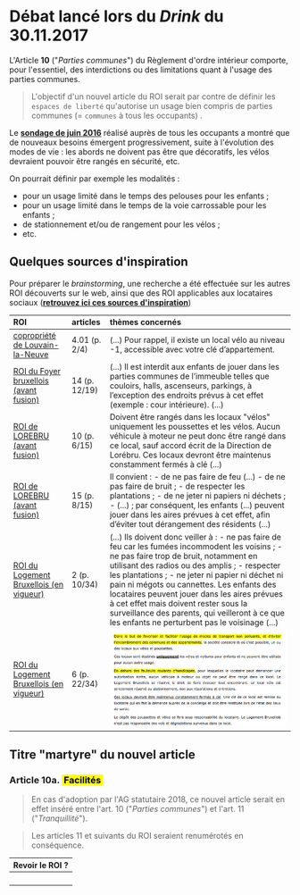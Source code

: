# Débat lancé lors du *Drink* du 30.11.2017

L'Article **10** ("*Parties communes*") du Règlement d'ordre intérieur comporte, pour l'essentiel, des interdictions ou des limitations quant à l'usage des parties communes.

> L'objectif d'un nouvel article du ROI serait par contre de définir les `espaces de liberté` qu'autorise un usage bien compris de parties communes (= `communes` à tous les occupants) .

Le [**sondage de juin 2016**](Sondage_2016.pdf) réalisé auprès de tous les occupants a montré que de nouveaux besoins émergent progressivement, suite à l'évolution des modes de vie : les abords ne doivent pas être que décoratifs, les vélos devraient pouvoir être rangés en sécurité, etc.

On pourrait définir par exemple les modalités :  
* pour un usage limité dans le temps des pelouses pour les enfants ;
* pour un usage limité dans le temps de la voie carrossable pour les enfants ;
* de stationnement et/ou de rangement pour les vélos ;
* etc.

## Quelques sources d'inspiration

Pour préparer le *brainstorming*, une recherche a été effectuée sur les autres ROI découverts sur le web, ainsi que des ROI applicables aux locataires sociaux ([**retrouvez ici ces sources d'inspiration**](Sources.md))

| ROI | articles | thèmes concernés |
| :--- | :--- | :--- |
| [copropriété de Louvain-la-Neuve](ROI_LLN.pdf) | 4.01 (p. 2/4) | (...) Pour rappel, il existe un local vélo au niveau -1, accessible avec votre clé d’appartement. |
| [ROI du Foyer bruxellois (avant fusion)](ROI_Foyer_bxl_2010.pdf) | 14 (p. 12/19) | (...) Il est interdit aux enfants de jouer dans les parties communes de l’immeuble telles que couloirs, halls, ascenseurs, parkings, à l’exception des endroits prévus à cet effet (exemple : cour intérieure). (...)  |
| [ROI de LOREBRU (avant fusion)](ROI_Lorebru_2005.pdf) | 10 (p. 6/15) | Doivent être rangés dans les locaux "vélos" uniquement les poussettes et les vélos. Aucun véhicule à moteur ne peut donc être rangé dans ce local, sauf accord écrit de la Direction de Lorébru. Ces locaux devront être maintenus constamment fermés à clé (...) |
| [ROI de LOREBRU (avant fusion)](ROI_Lorebru_2005.pdf) | 15 (p. 8/15) | Il convient : - de ne pas faire de feu (...) - de ne pas faire de bruit ; - de respecter les plantations ; - de ne jeter ni papiers ni déchets ; - (...) ; par conséquent, les enfants (...) peuvent jouer dans les aires prévues à cet effet, afin d’éviter tout dérangement des résidents (...) |
| [ROI du Logement Bruxellois (en vigueur)](ROI_Logement_Bxl_2016.pdf) | 2 (p. 10/34) | (...) Ils doivent donc veiller à : - ne pas faire de feu car les fumées incommodent les voisins ; - ne pas faire trop de bruit, notamment en utilisant des radios ou des amplis ; - respecter les plantations ; - ne jeter ni papier ni déchet ni pain ni mégots ou cannettes. Les enfants des locataires peuvent jouer dans les aires prévues à cet effet mais doivent rester sous la surveillance des parents, qui veilleront à ce que les enfants ne perturbent pas le voisinage (...) |
| [ROI du Logement Bruxellois (en vigueur)](ROI_Logement_Bxl_2016.pdf) | 6 (p. 22/34) | ![](Local_velos.png) |

## Titre "martyre" du nouvel article

### Article 10a. <mark>&nbsp;Facilités&nbsp;</mark>

> En cas d'adoption par l'AG statutaire 2018, ce nouvel article serait en effet inséré entre l'art. 10 ("*Parties communes*") et l'art. 11 ("*Tranquillité*").  

> Les articles 11 et suivants du ROI seraient renumérotés en conséquence.

| Revoir le ROI ? |
| --- |
| &nbsp; |

